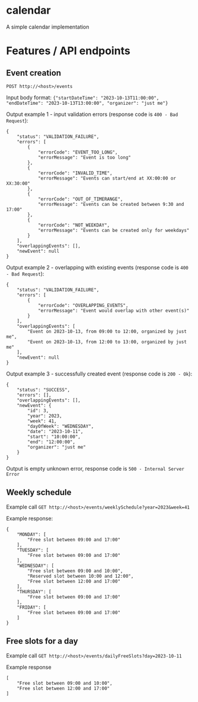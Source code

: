 # calendar
A simple calendar implementation

# Features / API endpoints

## Event creation

`POST http://<host>/events`

Input body format:
`{"startDateTime": "2023-10-13T11:00:00", "endDateTime": "2023-10-13T13:00:00", "organizer": "just me"}`

Output example 1 - input validation errors (response code is `400 - Bad Request`):
```
{
    "status": "VALIDATION_FAILURE",
    "errors": [
        {
            "errorCode": "EVENT_TOO_LONG",
            "errorMessage": "Event is too long"
        },
        {
            "errorCode": "INVALID_TIME",
            "errorMessage": "Events can start/end at XX:00:00 or XX:30:00"
        },
        {
            "errorCode": "OUT_OF_TIMERANGE",
            "errorMessage": "Events can be created between 9:30 and 17:00"
        },
        {
            "errorCode": "NOT_WEEKDAY",
            "errorMessage": "Events can be created only for weekdays"
        }
    ],
    "overlappingEvents": [],
    "newEvent": null
}
```

Output example 2 - overlapping with existing events (response code is `400 - Bad Request`):
```
{
    "status": "VALIDATION_FAILURE",
    "errors": [
        {
            "errorCode": "OVERLAPPING_EVENTS",
            "errorMessage": "Event would overlap with other event(s)"
        }
    ],
    "overlappingEvents": [
        "Event on 2023-10-13, from 09:00 to 12:00, organized by just me",
        "Event on 2023-10-13, from 12:00 to 13:00, organized by just me"
    ],
    "newEvent": null
}
```

Output example 3 - successfully created event (response code is `200 - Ok`):
```
{
    "status": "SUCCESS",
    "errors": [],
    "overlappingEvents": [],
    "newEvent": {
        "id": 3,
        "year": 2023,
        "week": 41,
        "dayOfWeek": "WEDNESDAY",
        "date": "2023-10-11",
        "start": "10:00:00",
        "end": "12:00:00",
        "organizer": "just me"
    }
}
```

Output is empty unknown error, response code is `500 - Internal Server Error`

## Weekly schedule

Example call
`GET http://<host>/events/weeklySchedule?year=2023&week=41`

Example response:
```
{
    "MONDAY": [
        "Free slot between 09:00 and 17:00"
    ],
    "TUESDAY": [
        "Free slot between 09:00 and 17:00"
    ],
    "WEDNESDAY": [
        "Free slot between 09:00 and 10:00",
        "Reserved slot between 10:00 and 12:00",
        "Free slot between 12:00 and 17:00"
    ],
    "THURSDAY": [
        "Free slot between 09:00 and 17:00"
    ],
    "FRIDAY": [
        "Free slot between 09:00 and 17:00"
    ]
}
```

## Free slots for a day

Example call
`GET http://<host>/events/dailyFreeSlots?day=2023-10-11`

Example response
```
[
    "Free slot between 09:00 and 10:00",
    "Free slot between 12:00 and 17:00"
]
```